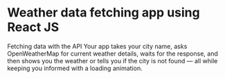 # Weather data fetching app using React JS
Fetching data with the API
Your app takes your city name, asks OpenWeatherMap for current weather details, waits for the response, and then shows you the weather or tells you if the city is not found — all while keeping you informed with a loading animation.

